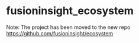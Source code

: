 # fusioninsight_ecosystem

Note: The project has been moved to the new repo https://github.com/fusioninsight/ecosystem
